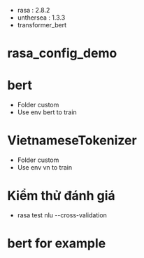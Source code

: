 * rasa : 2.8.2
* unthersea :  1.3.3
* transformer_bert

# rasa_config_demo
# bert 
- Folder custom 
- Use env bert to train
# VietnameseTokenizer 
- Folder custom 
- Use env vn to train
# Kiểm thử đánh giá
- rasa test nlu --cross-validation

# bert for example